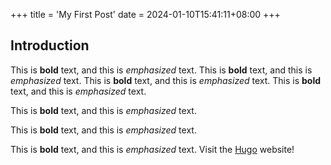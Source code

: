 +++
title = 'My First Post'
date = 2024-01-10T15:41:11+08:00
+++
## Introduction

This is **bold** text, and this is *emphasized* text.
This is **bold** text, and this is *emphasized* text.
This is **bold** text, and this is *emphasized* text.
This is **bold** text, and this is *emphasized* text.



This is **bold** text, and this is *emphasized* text.



This is **bold** text, and this is *emphasized* text.



This is **bold** text, and this is *emphasized* text.
Visit the [Hugo](https://gohugo.io) website!